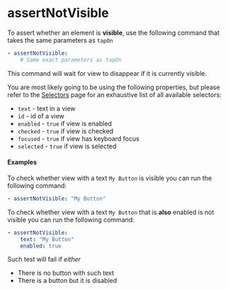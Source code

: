 # assertNotVisible

To assert whether an element is **visible**, use the following command that takes the same parameters as `tapOn`

```yaml
- assertNotVisible:
    # Same exact parameters as tapOn
```

This command will wait for view to disappear if it is currently visible.

You are most likely going to be using the following properties, but please refer to the [Selectors](../selectors.md) page for an exhaustive list of all available selectors:

* `text` - text in a view
* `id` - id of a view
* `enabled` - `true` if view is enabled
* `checked` - `true` if view is checked
* `focused` - `true` if view has keyboard focus
* `selected` - `true` if view is selected

#### Examples

To check whether view with a text `My Button` is visible you can run the following command:

```yaml
- assertNotVisible: "My Button"
```

To check whether view with a text `My Button` that is **also** enabled is not visible you can run the following command:

```yaml
- assertNotVisible:
    text: "My Button"
    enabled: true
```

Such test will fail if _either_

* There is no button with such text
* There is a button but it is disabled
